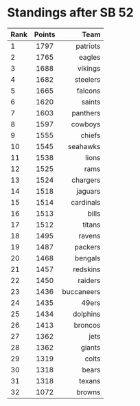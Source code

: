 # Standings after SB 52

| Rank    | Points  | Team       |
| --------|:-------:| ----------:|
|1        | 1797    | patriots   |
|2        | 1765    | eagles     |
|3        | 1688    | vikings    |
|4        | 1682    | steelers   |
|5        | 1665    | falcons    |
|6        | 1620    | saints     |
|7        | 1603    | panthers   |
|8        | 1597    | cowboys    |
|9        | 1555    | chiefs     |
|10       | 1545    | seahawks   |
|11       | 1538    | lions      |
|12       | 1525    | rams       |
|13       | 1524    | chargers   |
|14       | 1518    | jaguars    |
|15       | 1514    | cardinals  |
|16       | 1513    | bills      |
|17       | 1512    | titans     |
|18       | 1495    | ravens     |
|19       | 1487    | packers    |
|20       | 1468    | bengals    |
|21       | 1457    | redskins   |
|22       | 1450    | raiders    |
|23       | 1436    | buccaneers |
|24       | 1435    | 49ers      |
|25       | 1434    | dolphins   |
|26       | 1413    | broncos    |
|27       | 1362    | jets       |
|28       | 1362    | giants     |
|29       | 1319    | colts      |
|30       | 1318    | bears      |
|31       | 1318    | texans     |
|32       | 1072    | browns     |
